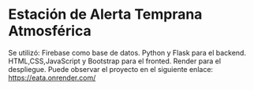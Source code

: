# Estación de Alerta Temprana Atmosférica
Se utilizó:
  Firebase como base de datos. 
  Python y Flask para el backend.
  HTML,CSS,JavaScript y Bootstrap para el fronted.
  Render para el despliegue.
Puede observar el proyecto en el siguiente enlace: https://eata.onrender.com/
